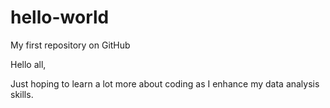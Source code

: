 # hello-world
My first repository on GitHub

Hello all, 

Just hoping to learn a lot more about coding as I enhance my data analysis skills. 

